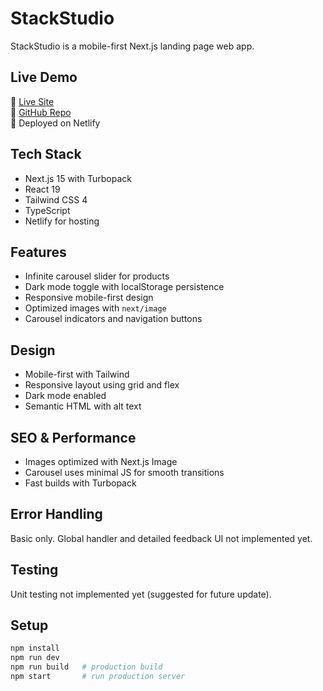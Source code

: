 # StackStudio

StackStudio is a mobile-first Next.js landing page web app.

## Live Demo

🔗 [Live Site](https://stackstudio.netlify.app/)  
📁 [GitHub Repo](https://github.com/Juliet-niki/StackStudio)  
🚀 Deployed on Netlify

## Tech Stack

- Next.js 15 with Turbopack
- React 19
- Tailwind CSS 4
- TypeScript
- Netlify for hosting

## Features

- Infinite carousel slider for products
- Dark mode toggle with localStorage persistence
- Responsive mobile-first design
- Optimized images with `next/image`
- Carousel indicators and navigation buttons

## Design

- Mobile-first with Tailwind
- Responsive layout using grid and flex
- Dark mode enabled
- Semantic HTML with alt text

## SEO & Performance

- Images optimized with Next.js Image
- Carousel uses minimal JS for smooth transitions
- Fast builds with Turbopack

## Error Handling

Basic only. Global handler and detailed feedback UI not implemented yet.

## Testing

Unit testing not implemented yet (suggested for future update).

## Setup

```bash
npm install
npm run dev
npm run build   # production build
npm start       # run production server
```
